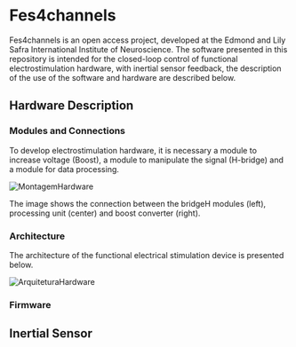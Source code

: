 # Fes4channels

Fes4channels is an open access project, developed at the Edmond and Lily Safra International Institute of Neuroscience. The software presented in this repository is intended for the closed-loop control of functional electrostimulation hardware, with inertial sensor feedback, the description of the use of the software and hardware are described below.


## Hardware Description

### Modules and Connections 

To develop electrostimulation hardware, it is necessary a module to increase voltage (Boost), a module to manipulate the signal (H-bridge) and a module for data processing.

![MontagemHardware](https://user-images.githubusercontent.com/75434453/161472988-60682ab0-1fb1-44a5-afe8-ff088ba89f04.png)


The image shows the connection between the bridgeH modules (left), processing unit (center) and boost converter (right).


### Architecture

The architecture of the functional electrical stimulation device is presented below.

![ArquiteturaHardware](https://user-images.githubusercontent.com/75434453/161472466-8ea788fa-37f4-443b-818d-da9c0ece81d8.png)


### Firmware



## Inertial Sensor

